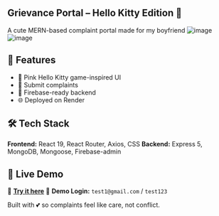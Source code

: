 ## Grievance Portal – Hello Kitty Edition 🎀

A cute MERN-based complaint portal made for my boyfriend 
![image](https://github.com/user-attachments/assets/d5425532-93b7-48f5-8492-d989231a1609)   ![image](https://github.com/user-attachments/assets/8fcfc732-f5fc-4b36-ac9b-0f275694e72e)



## 🌟 Features

* 💖 Pink Hello Kitty game-inspired UI 
* 📝 Submit complaints
* 💬 Firebase-ready backend
* 🌐 Deployed on Render

## 🛠 Tech Stack

**Frontend:** React 19, React Router, Axios, CSS
**Backend:** Express 5, MongoDB, Mongoose, Firebase-admin

## 🚀 Live Demo

🔗 **[Try it here](https://portal3.onrender.com/)** 
👤 **Demo Login:**
`test1@gmail.com` / `test123`


Built with 💕 so complaints feel like care, not conflict.
